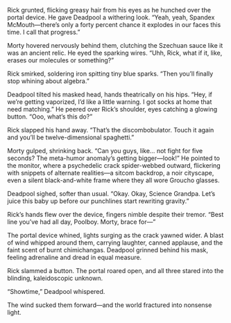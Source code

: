 Rick grunted, flicking greasy hair from his eyes as he hunched over the portal device. He gave Deadpool a withering look. “Yeah, yeah, Spandex McMouth—there’s only a forty percent chance it explodes in our faces this time. I call that progress.”

Morty hovered nervously behind them, clutching the Szechuan sauce like it was an ancient relic. He eyed the sparking wires. “Uhh, Rick, what if it, like, erases our molecules or something?”

Rick smirked, soldering iron spitting tiny blue sparks. “Then you’ll finally stop whining about algebra.”

Deadpool tilted his masked head, hands theatrically on his hips. “Hey, if we’re getting vaporized, I’d like a little warning. I got socks at home that need matching.” He peered over Rick’s shoulder, eyes catching a glowing button. “Ooo, what’s this do?”

Rick slapped his hand away. “That’s the discombobulator. Touch it again and you’ll be twelve-dimensional spaghetti.”

Morty gulped, shrinking back. “Can you guys, like… not fight for five seconds? The meta-humor anomaly’s getting bigger—look!” He pointed to the monitor, where a psychedelic crack spider-webbed outward, flickering with snippets of alternate realities—a sitcom backdrop, a noir cityscape, even a silent black-and-white frame where they all wore Groucho glasses.

Deadpool sighed, softer than usual. “Okay. Okay, Science Grandpa. Let’s juice this baby up before our punchlines start rewriting gravity.”

Rick’s hands flew over the device, fingers nimble despite their tremor. “Best line you’ve had all day, Poolboy. Morty, brace for—”

The portal device whined, lights surging as the crack yawned wider. A blast of wind whipped around them, carrying laughter, canned applause, and the faint scent of burnt chimichangas. Deadpool grinned behind his mask, feeling adrenaline and dread in equal measure.

Rick slammed a button. The portal roared open, and all three stared into the blinding, kaleidoscopic unknown.

“Showtime,” Deadpool whispered.

The wind sucked them forward—and the world fractured into nonsense light.